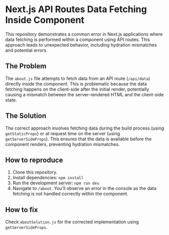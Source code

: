 # Next.js API Routes Data Fetching Inside Component

This repository demonstrates a common error in Next.js applications where data fetching is performed within a component using API routes.  This approach leads to unexpected behavior, including hydration mismatches and potential errors.

## The Problem

The `about.js` file attempts to fetch data from an API route (`/api/data`) directly inside the component.  This is problematic because the data fetching happens on the client-side after the initial render, potentially causing a mismatch between the server-rendered HTML and the client-side state.

## The Solution

The correct approach involves fetching data during the build process (using `getStaticProps`) or at request time on the server (using `getServerSideProps`).  This ensures that the data is available before the component renders, preventing hydration mismatches.

## How to reproduce

1. Clone this repository.
2. Install dependencies: `npm install`
3. Run the development server: `npm run dev`
4. Navigate to `/about`. You'll observe an error in the console as the data fetching is not handled correctly within the component.

## How to fix

Check `aboutSolution.js` for the corrected implementation using `getServerSideProps`. 